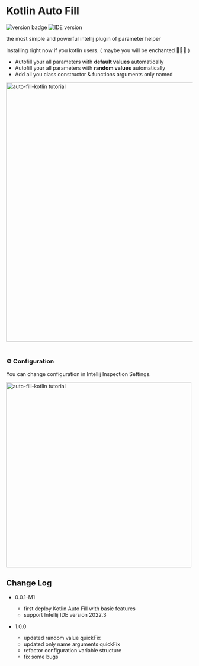 # Kotlin Auto Fill
![version badge](https://img.shields.io/badge/version-1.0.0-informational)
![IDE version](https://img.shields.io/badge/Support%20IDE%20Version%20on-2022.3-green)

<!-- Plugin description start -->
the most simple and powerful intellij plugin of parameter helper

Installing right now if you kotlin users. ( maybe you will be enchanted 🧙🏽‍♂️ )

- Autofill your all parameters with **default values** automatically
- Autofill your all parameters with **random values** automatically
- Add all you class constructor  & functions arguments only named  

<a target="_blank" href=https://user-images.githubusercontent.com/38849685/207317959-eb2f5d4d-7bdc-4560-bfdb-5763236d9b9c.gif>
<img style="margin-bottom:20px;" width="700" src="https://user-images.githubusercontent.com/38849685/207317959-eb2f5d4d-7bdc-4560-bfdb-5763236d9b9c.gif" alt="auto-fill-kotlin tutorial"/></a>

<br>  

### ⚙️ Configuration   

You can change configuration in Intellij Inspection Settings.  

<a target="_blank" href="https://user-images.githubusercontent.com/38849685/207307931-a826bbed-39a9-4896-b703-d4297a3720c9.png">
 <img width="500" src="https://user-images.githubusercontent.com/38849685/207307931-a826bbed-39a9-4896-b703-d4297a3720c9.png" alt="auto-fill-kotlin tutorial">
</a>  

<!-- Plugin description end -->

## Change Log
- 0.0.1-M1
  - first deploy Kotlin Auto Fill with basic features
  - support Intellij IDE version 2022.3

- 1.0.0
  - updated random value quickFix
  - updated only name arguments quickFix
  - refactor configuration variable structure
  - fix some bugs
